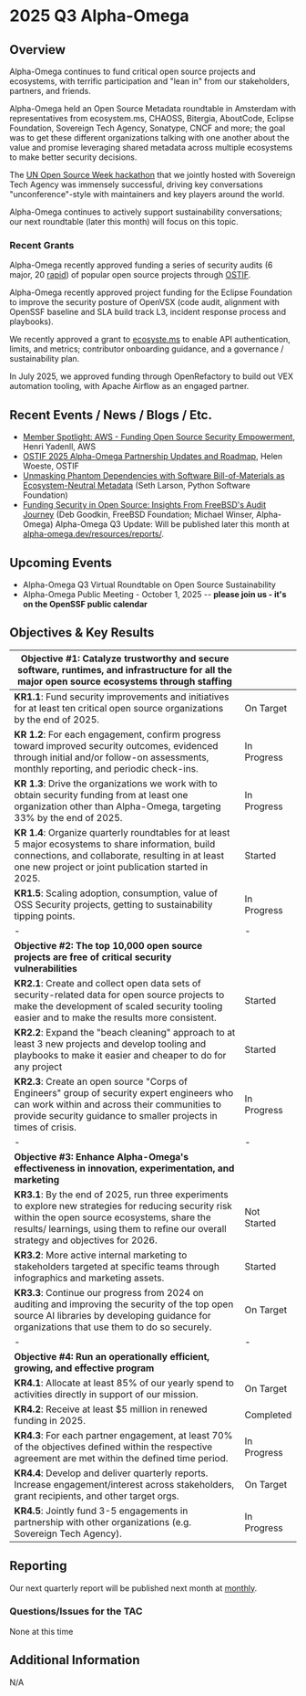 # 2025 Q3 Alpha-Omega

## Overview

Alpha-Omega continues to fund critical open source projects and ecosystems, with terrific participation and "lean in" from our stakeholders, partners, and friends.

Alpha-Omega held an Open Source Metadata roundtable in Amsterdam with representatives from ecosystem.ms, CHAOSS, Bitergia, AboutCode, Eclipse Foundation, Sovereign Tech Agency, Sonatype, CNCF and more; the goal was to get these different organizations talking with one another about the value and promise leveraging shared metadata across multiple ecosystems to make better security decisions.

The [UN Open Source Week hackathon](https://www.sovereign.tech/news/un-open-source-week-2025) that we jointly hosted with Sovereign Tech Agency was immensely successful, driving key conversations "unconference"-style with maintainers and key players around the world.

Alpha-Omega continues to actively support sustainability conversations; our next roundtable (later this month) will focus on this topic.

### Recent Grants

Alpha-Omega recently approved funding a series of security audits (6 major, 20 [rapid](https://newsroom.eclipse.org/eclipse-newsletter/2025/april/raising-security-bar-eclipse-foundation-rapid-security-reviews)) of popular open source projects through [OSTIF](https://ostif.org).

Alpha-Omega recently approved project funding for the Eclipse Foundation to improve the security posture of OpenVSX (code audit, alignment with OpenSSF baseline and SLA build track L3, incident response process and playbooks).

We recently approved a grant to [ecosyste.ms](https://ecosyste.ms) to enable API authentication, limits, and metrics; contributor onboarding guidance, and a governance / sustainability plan.

In July 2025, we approved funding through OpenRefactory to build out VEX automation tooling, with Apache Airflow as an engaged partner.

## Recent Events / News / Blogs / Etc.

* [Member Spotlight: AWS - Funding Open Source Security Empowerment](https://alpha-omega.dev/blog/member-spotlight-aws-funding-open-source-security-empowerment/), Henri Yadenll, AWS
* [OSTIF 2025 Alpha-Omega Partnership Updates and Roadmap](https://alpha-omega.dev/blog/ostif-2025-alpha-omega-partnership-updates-and-roadmap/), Helen Woeste, OSTIF
* [Unmasking Phantom Dependencies with Software Bill-of-Materials as Ecosystem-Neutral Metadata](https://alpha-omega.dev/wp-content/uploads/sites/22/2025/08/Python-White-Paper-for-AO-3.pdf) (Seth Larson, Python Software Foundation)
* [Funding Security in Open Source: Insights From FreeBSD's Audit Journey](https://www.youtube.com/watch?v=B7_0aKMs6zs) (Deb Goodkin, FreeBSD Foundation; Michael Winser, Alpha-Omega)
Alpha-Omega Q3 Update: Will be published later this month at [alpha-omega.dev/resources/reports/](https://alpha-omega.dev/resources/reports/).

## Upcoming Events

* Alpha-Omega Q3 Virtual Roundtable on Open Source Sustainability
* Alpha-Omega Public Meeting - October 1, 2025 -- **please join us - it's on the OpenSSF public calendar**

## Objectives & Key Results

| **Objective #1: Catalyze trustworthy and secure software, runtimes, and infrastructure for all the major open source ecosystems through staffing** | |
|-|-|
| **KR1.1**: Fund security improvements and initiatives for at least ten critical open source organizations by the end of 2025. | On Target |
| **KR 1.2**: For each engagement, confirm progress toward improved security outcomes, evidenced through initial and/or follow-on assessments, monthly reporting, and periodic check-ins. | In Progress |
| **KR 1.3**: Drive the organizations we work with to obtain security funding from at least one organization other than Alpha-Omega, targeting 33% by the end of 2025. | In Progress |
| **KR 1.4**: Organize quarterly roundtables for at least 5 major ecosystems  to share information, build connections, and collaborate, resulting in at least one new project or joint publication started in 2025. | Started |
| **KR1.5**: Scaling adoption, consumption, value of OSS Security projects, getting to sustainability tipping points. | In Progress |
|-|-|
| **Objective #2: The top 10,000 open source projects are free of critical security vulnerabilities** | |
| **KR2.1**: Create and collect open data sets of security-related data for open source projects to make the development of scaled security tooling easier and to make the results more consistent. | Started |
| **KR2.2**: Expand the "beach cleaning" approach to at least 3 new projects and develop tooling and playbooks to make it easier and cheaper to do for any project | Started |
| **KR2.3**:  Create an open source "Corps of Engineers" group of security expert engineers who can work within and across their communities to provide security guidance to smaller projects in times of crisis. | In Progress |
|-|-|
| **Objective #3: Enhance Alpha-Omega's effectiveness in innovation, experimentation, and marketing** | |
| **KR3.1**: By the end of 2025, run three experiments to explore new strategies for reducing security risk within the open source ecosystems, share the results/ learnings, using them to refine our overall strategy and objectives for 2026. | Not Started |
| **KR3.2**: More active internal marketing to stakeholders targeted at specific teams through infographics and marketing assets. | Started |
| **KR3.3**: Continue our progress from 2024 on auditing and improving the security of the top open source AI libraries by developing guidance for organizations that use them to do so securely. | On Target |
|-|-|
| **Objective #4: Run an operationally efficient, growing, and effective program** | |
| **KR4.1**: Allocate at least 85% of our yearly spend to activities directly in support of our mission. | On Target |
| **KR4.2**: Receive at least $5 million in renewed funding in 2025. | Completed |
| **KR4.3**: For each partner engagement, at least 70% of the objectives defined within the respective agreement are met within the defined time period. | In Progress |
| **KR4.4**: Develop and deliver quarterly reports. Increase engagement/interest across stakeholders, grant recipients, and other target orgs. | On Target |
| **KR4.5**: Jointly fund 3-5 engagements in partnership with other organizations (e.g. Sovereign Tech Agency). | In Progress |

## Reporting

Our next quarterly report will be published next month at [monthly](https://alpha-omega.dev/resources/reports/).

### Questions/Issues for the TAC

None at this time

## Additional Information

N/A
